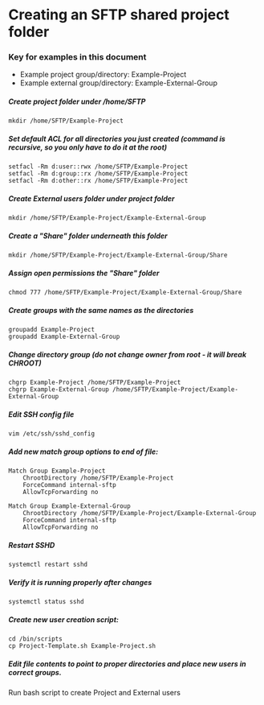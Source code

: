 # Creating an SFTP shared project folder
### Key for examples in this document

 - Example project group/directory: Example-Project
 - Example external group/directory: Example-External-Group

##### Create project folder under /home/SFTP

`mkdir /home/SFTP/Example-Project`

##### Set default ACL for all directories you just created (command is recursive, so you only have to do it at the root)

```
setfacl -Rm d:user::rwx /home/SFTP/Example-Project
setfacl -Rm d:group::rx /home/SFTP/Example-Project
setfacl -Rm d:other::rx /home/SFTP/Example-Project
```

##### Create External users folder under project folder

`mkdir /home/SFTP/Example-Project/Example-External-Group`

##### Create a "Share" folder underneath this folder

`mkdir /home/SFTP/Example-Project/Example-External-Group/Share`

##### Assign open permissions the "Share" folder

`chmod 777 /home/SFTP/Example-Project/Example-External-Group/Share`

##### Create groups with the same names as the directories

```
groupadd Example-Project
groupadd Example-External-Group
```

##### Change directory group (do not change owner from root - it will break CHROOT)

```
chgrp Example-Project /home/SFTP/Example-Project
chgrp Example-External-Group /home/SFTP/Example-Project/Example-External-Group
```

##### Edit SSH config file

`vim /etc/ssh/sshd_config`

##### Add new match group options to end of file:

```
Match Group Example-Project
	ChrootDirectory /home/SFTP/Example-Project
	ForceCommand internal-sftp
	AllowTcpForwarding no

Match Group Example-External-Group
	ChrootDirectory /home/SFTP/Example-Project/Example-External-Group
	ForceCommand internal-sftp
	AllowTcpForwarding no
```

##### Restart SSHD

`systemctl restart sshd`

##### Verify it is running properly after changes

`systemctl status sshd`

##### Create new user creation script:

```
cd /bin/scripts
cp Project-Template.sh Example-Project.sh
```

##### Edit file contents to point to proper directories and place new users in correct groups.

 Run bash script to create Project and External users
